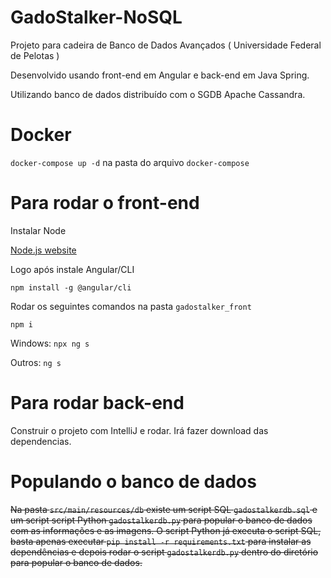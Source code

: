 # GadoStalker-NoSQL

Projeto para cadeira de Banco de Dados Avançados ( Universidade Federal de Pelotas )

Desenvolvido usando front-end em Angular e back-end em Java Spring.

Utilizando banco de dados distribuído com o SGDB Apache Cassandra.

# Docker
```docker-compose up -d``` na pasta do arquivo ```docker-compose```

# Para rodar o front-end
Instalar Node 

[Node.js website](https://nodejs.org/en/)

Logo após instale Angular/CLI

```npm install -g @angular/cli```

Rodar os seguintes comandos na pasta ```gadostalker_front```

```npm i```

Windows: ```npx ng s```

Outros: ```ng s```

# Para rodar back-end

Construir o projeto com IntelliJ e rodar. Irá fazer download das dependencias.

# Populando o banco de dados
~~Na pasta ```src/main/resources/db``` existe um script SQL ```gadostalkerdb.sql``` e um script script Python ```gadostalkerdb.py``` para popular o banco de dados com as informações e as imagens. O script Python já executa o script SQL, basta apenas executar ```pip install -r requirements.txt``` para instalar as dependências e depois rodar o script ```gadostalkerdb.py``` dentro do diretório para popular o banco de dados.~~
